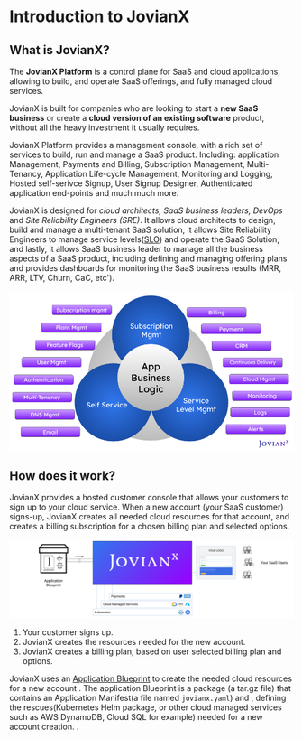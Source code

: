 # Introduction to JovianX

## What is JovianX?

The **JovianX Platform** is a control plane for SaaS and cloud applications, allowing to build, and operate SaaS offerings, and fully managed cloud services.

JovianX is built for companies who are looking to start a **new SaaS business** or create a **cloud version of an existing software** product, without all the heavy investment it usually requires.

JovianX Platform provides a management console, with a rich set of services to build, run and manage a SaaS product. Including: application Management, Payments and Billing, Subscription Management, Multi-Tenancy, Application Life-cycle Management, Monitoring and Logging, Hosted self-serivce Signup, User Signup Designer, Authenticated application end-points and much much more.

JovianX is designed for _cloud architects,_ _SaaS business leaders,_ _DevOps_ and _Site Reliability Engineers \(SRE\)_. It allows cloud architects to design, build and manage a multi-tenant SaaS solution, it allows Site Reliability Engineers to manage service levels\([SLO](https://landing.google.com/sre/sre-book/chapters/service-level-objectives/)\) and operate the SaaS Solution, and lastly, it allows SaaS business leader to manage all the business aspects of a SaaS product, including defining and managing offering plans and provides dashboards for monitoring the SaaS business results \(MRR, ARR, LTV, Churn, CaC, etc'\).

![](.gitbook/assets/jovianx-product-overview-short-1-.png)

## How does it work?

JovianX provides a hosted customer console that allows your customers to sign up to your cloud service. When a new account \(your SaaS customer\) signs-up, JovianX creates all needed cloud resources for that account, and creates a billing subscription for a chosen billing plan and selected options.

![](.gitbook/assets/jovianx-full-flow-21-.png)

1. Your customer signs up.
2. JovianX creates the resources needed for the new account.
3. JovianX creates a billing plan, based on user selected billing plan and options.

JovianX uses an [Application Blueprint](documentation/jovianx-application-blueprint.md) to create the needed cloud resources for a new account . The application Blueprint is a package \(a tar.gz file\) that contains an Application Manifest\(a file named `jovianx.yaml`\) and , defining the rescues\(Kubernetes Helm package, or other cloud managed services such as AWS DynamoDB, Cloud SQL for example\) needed for a new account creation. .

